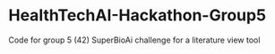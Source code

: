 # HealthTechAI-Hackathon-Group5
Code for group 5 (42) SuperBioAi challenge for a literature view tool
